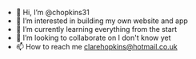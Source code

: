 - 👋 Hi, I’m @chopkins31
- 👀 I’m interested in building my own website and app
- 🌱 I’m currently learning everything from the start 
- 💞️ I’m looking to collaborate on I don't know yet
- 📫 How to reach me clarehopkins@hotmail.co.uk

<!---
chopkins31/chopkins31 is a ✨ special ✨ repository because its `README.md` (this file) appears on your GitHub profile.
You can click the Preview link to take a look at your changes.
--->

